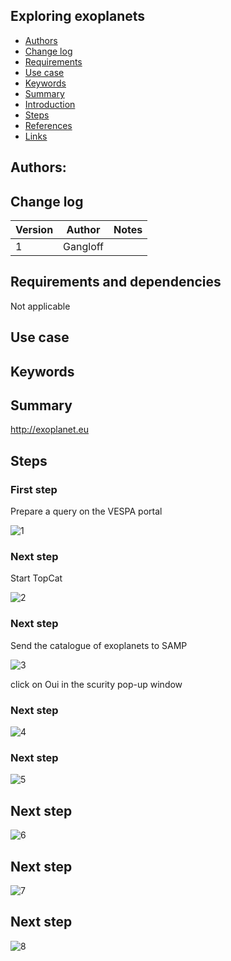 
## Exploring exoplanets

* [Authors](#authors)
* [Change log](#change-log)
* [Requirements](#requirements-and-dependencies)
* [Use case](#use-case)
* [Keywords](#keywords)
* [Summary](#summary)
* [Introduction](#introduction)
* [Steps](#steps)
* [References](#references)
* [Links](#links)

## Authors:

## Change log

| Version       | Author        | Notes  |
| ------------- |:-------------:| -----: |
| 1             | Gangloff      |    |


## Requirements and dependencies
 Not applicable

## Use case


## Keywords

## Summary
http://exoplanet.eu

## Steps

### First step
Prepare a query on the VESPA portal

![1](https://raw.githubusercontent.com/epn-vespa/tutorials/master/exoplanets/img/QueryVespa.png)

### Next step
Start TopCat

![2](https://raw.githubusercontent.com/epn-vespa/tutorials/master/exoplanets/img/StartTopCat.png)

### Next step
Send the catalogue of exoplanets to SAMP

![3](https://raw.githubusercontent.com/epn-vespa/tutorials/master/exoplanets/img/CatalogToSAMP.png)

click on Oui in the scurity pop-up window

### Next step

![4](https://raw.githubusercontent.com/epn-vespa/tutorials/master/exoplanets/img/CatalogInTopCat.png)

### Next step

![5](https://raw.githubusercontent.com/epn-vespa/tutorials/master/exoplanets/img/OpenSkyPlotWindow.png)

## Next step

![6](https://raw.githubusercontent.com/epn-vespa/tutorials/master/exoplanets/img/SelectKepler.png)

## Next step

![7](https://raw.githubusercontent.com/epn-vespa/tutorials/master/exoplanets/img/KeplerLaw.png)

## Next step

![8](https://raw.githubusercontent.com/epn-vespa/tutorials/master/exoplanets/img/PlanePlot.png)






